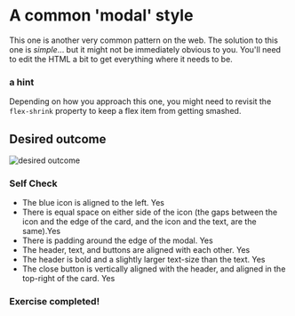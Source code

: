# A common 'modal' style
This one is another very common pattern on the web. The solution to this one is _simple_... but it might not be immediately obvious to you. You'll need to edit the HTML a bit to get everything where it needs to be.

### a hint
Depending on how you approach this one, you might need to revisit the `flex-shrink` property to keep a flex item from getting smashed.

## Desired outcome

![desired outcome](./desired-outcome.png)

### Self Check

- The blue icon is aligned to the left. Yes
- There is equal space on either side of the icon (the gaps between the icon and the edge of the card, and the icon and the text, are the same).Yes
- There is padding around the edge of the modal. Yes
- The header, text, and buttons are aligned with each other. Yes
- The header is bold and a slightly larger text-size than the text. Yes
- The close button is vertically aligned with the header, and aligned in the top-right of the card. Yes

### Exercise completed!